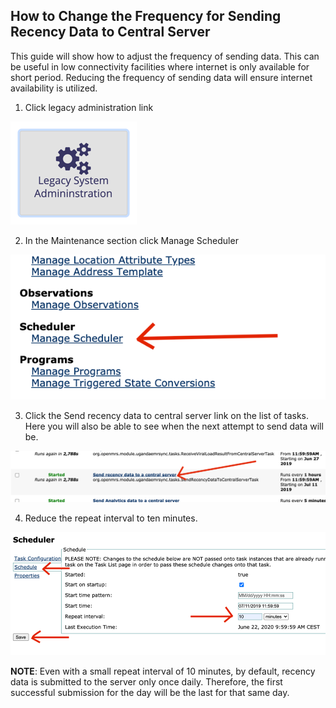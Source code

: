 ## How to Change the Frequency for Sending Recency Data to Central Server

This guide will show how to adjust the frequency of sending data. This can be useful in low connectivity facilities where internet is only available for short period. Reducing the frequency of sending data will ensure internet availability is utilized.

1. Click legacy administration link

![Legacy Admin Button](../images/legacy-admin-button.png)

2. In the Maintenance section click Manage Scheduler

![Manage Scheduler](../images/manage-scheduler.png)

3.	Click the Send recency data to central server link on the list of tasks. Here you will also be able to see when the next attempt to send data will be.

![Send Recency Data task](../images/send-recency-data-to-a-central-server.png)

4.	Reduce the repeat interval to ten minutes.

![Repeat interval](../images/schedule.png)

**NOTE**: Even with a small repeat interval of 10 minutes, by default, recency data is submitted to the server only once daily. Therefore, the first successful submission for the day will be the last for that same day.